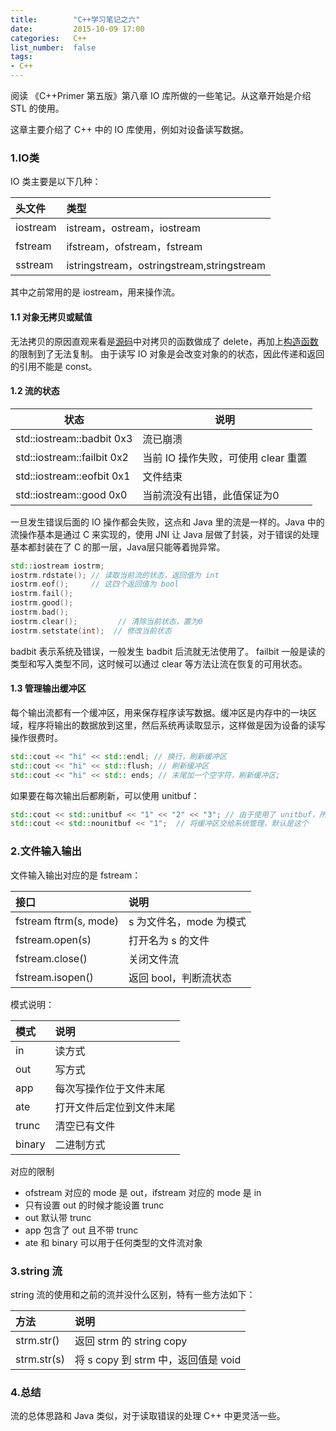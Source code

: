 ```yaml
---
title:        "C++学习笔记之六"
date:         2015-10-09 17:00
categories:   C++
list_number:  false
tags:
- C++
---
```


阅读 《C++Primer 第五版》第八章 IO 库所做的一些笔记。从这章开始是介绍 STL 的使用。

这章主要介绍了 C++ 中的 IO 库使用，例如对设备读写数据。

<!--more-->

### 1.IO类
IO 类主要是以下几种：

|头文件|类型|
|:----|:--|
|iostream|istream，ostream，iostream|
|fstream|ifstream，ofstream，fstream|
|sstream|istringstream，ostringstream,stringstream|

其中之前常用的是 iostream，用来操作流。

#### 1.1 对象无拷贝或赋值
无法拷贝的原因直观来看是[源码](http://en.cppreference.com/w/cpp/io/basic_iostream/operator%3D)中对拷贝的函数做成了 delete，再加上[构造函数](http://en.cppreference.com/w/cpp/io/basic_iostream/basic_iostream)的限制到了无法复制。
由于读写 IO 对象是会改变对象的的状态，因此传递和返回的引用不能是 const。

#### 1.2 流的状态
|状态|说明|
|---|---|
|std::iostream::badbit 0x3|流已崩溃|
|std::iostream::failbit 0x2|当前 IO 操作失败，可使用 clear 重置|
|std::iostream::eofbit 0x1|文件结束|
|std::iostream::good 0x0|当前流没有出错，此值保证为0|
一旦发生错误后面的 IO 操作都会失败，这点和 Java 里的流是一样的。Java 中的流操作基本是通过 C 来实现的，使用 JNI 让 Java 层做了封装，对于错误的处理基本都封装在了 C 的那一层，Java层只能等着抛异常。
```cpp
std::iostream iostrm;
iostrm.rdstate(); // 读取当前流的状态，返回值为 int
iostrm.eof();     // 这四个返回值为 bool
iostrm.fail();
iostrm.good();
iostrm.bad();
iostrm.clear();			// 清除当前状态，置为0
iostrm.setstate(int);  // 修改当前状态
```
badbit 表示系统及错误，一般发生 badbit 后流就无法使用了。
failbit 一般是读的类型和写入类型不同，这时候可以通过 clear 等方法让流在恢复的可用状态。

#### 1.3 管理输出缓冲区
每个输出流都有一个缓冲区，用来保存程序读写数据。缓冲区是内存中的一块区域，程序将输出的数据放到这里，然后系统再读取显示，这样做是因为设备的读写操作很费时。

```cpp
std::cout << "hi" << std::endl; // 换行，刷新缓冲区
std::cout << "hi" << std::flush; // 刷新缓冲区
std::cout << "hi" << std:: ends; // 末尾加一个空字符，刷新缓冲区;
```
如果要在每次输出后都刷新，可以使用 unitbuf：
```cpp
std::cout << std::unitbuf << "1" << "2" << "3"; // 由于使用了 unitbuf，所以这里会刷新三次
std::cout << std::nounitbuf << "1";  // 将缓冲区交给系统管理，默认是这个
```

### 2.文件输入输出
文件输入输出对应的是 fstream：

|接口|说明|
|:---|:--|
|fstream ftrm(s, mode)|s 为文件名，mode 为模式|
|fstream.open(s)|打开名为 s 的文件|
|fstream.close()|关闭文件流|
|fstream.isopen()|返回 bool，判断流状态|

模式说明：

|模式|说明|
|:---|:--|
|in|读方式|
|out|写方式|
|app|每次写操作位于文件末尾|
|ate|打开文件后定位到文件末尾|
|trunc|清空已有文件|
|binary|二进制方式|

对应的限制
* ofstream 对应的 mode 是 out，ifstream 对应的 mode 是 in
* 只有设置 out 的时候才能设置 trunc
* out 默认带 trunc
* app 包含了 out 且不带 trunc
* ate 和 binary 可以用于任何类型的文件流对象

### 3.string 流
string 流的使用和之前的流并没什么区别，特有一些方法如下：

|方法|说明|
|:-|:-|
|strm.str()|返回 strm 的 string copy|
|strm.str(s)|将 s copy 到 strm 中，返回值是 void|

### 4.总结
流的总体思路和 Java 类似，对于读取错误的处理 C++ 中更灵活一些。